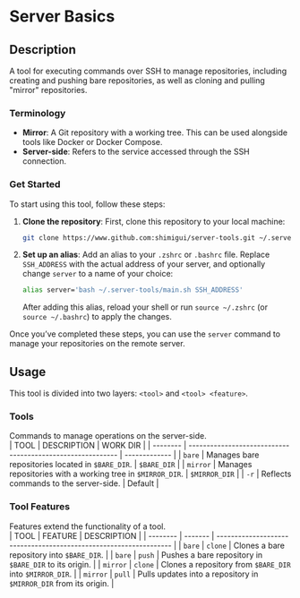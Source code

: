 # Server Basics

## Description
A tool for executing commands over SSH to manage repositories, including creating and pushing bare repositories, as well as cloning and pulling "mirror" repositories.

### Terminology
- **Mirror**: A Git repository with a working tree. This can be used alongside tools like Docker or Docker Compose.
- **Server-side**: Refers to the service accessed through the SSH connection.

### Get Started
To start using this tool, follow these steps:

1. **Clone the repository**:
   First, clone this repository to your local machine:
   ```bash
   git clone https://www.github.com:shimigui/server-tools.git ~/.server-tools
   ```

2. **Set up an alias**:
   Add an alias to your `.zshrc` or `.bashrc` file. Replace `SSH_ADDRESS` with the actual address of your server, and optionally change `server` to a name of your choice:
   ```bash
   alias server='bash ~/.server-tools/main.sh SSH_ADDRESS'
   ```
   After adding this alias, reload your shell or run `source ~/.zshrc` (or `source ~/.bashrc`) to apply the changes.

Once you’ve completed these steps, you can use the `server` command to manage your repositories on the remote server.

## Usage
This tool is divided into two layers: `<tool>` and `<tool> <feature>`.

### Tools
Commands to manage operations on the server-side.  
| TOOL     | DESCRIPTION                                                | WORK DIR      |
| -------- | ---------------------------------------------------------- | ------------- |
| `bare`   | Manages bare repositories located in `$BARE_DIR`.          | `$BARE_DIR`   |
| `mirror` | Manages repositories with a working tree in `$MIRROR_DIR`. | `$MIRROR_DIR` |
| `-r`     | Reflects commands to the server-side.                      | Default       |

### Tool Features
Features extend the functionality of a tool.  
| TOOL     | FEATURE | DESCRIPTION                                                       |
| -------- | ------- | ----------------------------------------------------------------- |
| `bare`   | `clone` | Clones a bare repository into `$BARE_DIR`.                        |
| `bare`   | `push`  | Pushes a bare repository in `$BARE_DIR` to its origin.            |
| `mirror` | `clone` | Clones a repository from `$BARE_DIR` into `$MIRROR_DIR`.          |
| `mirror` | `pull`  | Pulls updates into a repository in `$MIRROR_DIR` from its origin. |